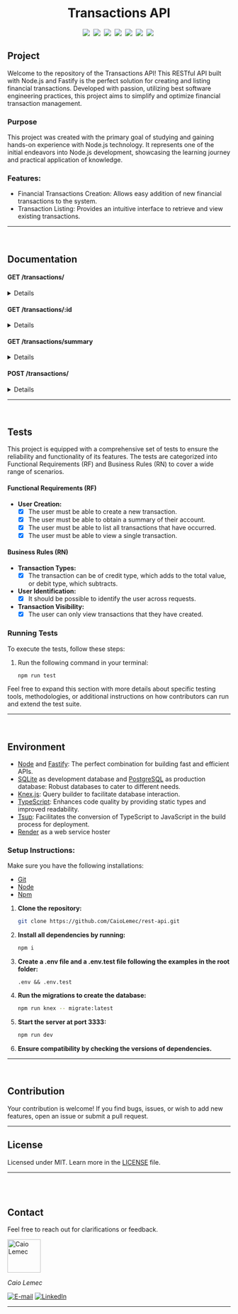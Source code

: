 <h1 align="center">Transactions API</h1>

<p align="center">
<a href="#project"><img src="https://img.shields.io/static/v1?label=&message=Project&color=333333&style=for-the-badge&logo=nodedotjs"></a>&nbsp;
<a href="#documentation"><img src="https://img.shields.io/static/v1?label=&message=Documentation&color=333333&style=for-the-badge&logo=googledocs"></a>&nbsp;
<a href="#tests"><img src="https://img.shields.io/static/v1?label=&message=Tests&color=333333&style=for-the-badge&logo=jest"></a>&nbsp;
<a href="#environment"><img src="https://img.shields.io/static/v1?label=&message=Environment&color=333333&style=for-the-badge&logo=visual-studio-code"></a>&nbsp;
<a href="#contribution"><img src="https://img.shields.io/static/v1?label=&message=Contribution&color=333333&style=for-the-badge&logo=Linux"></a>&nbsp;
<a href="#license"><img src="https://img.shields.io/static/v1?label=&message=License&color=333333&style=for-the-badge&logo=LibreOffice"></a>&nbsp;
<a href="#contact"><img src="https://img.shields.io/static/v1?label=&message=Contact&color=333333&style=for-the-badge&logo=gmail"></a>&nbsp;
</p>

## Project

Welcome to the repository of the Transactions API!
This RESTful API built with Node.js and Fastify is the perfect solution for creating and listing financial transactions.
Developed with passion, utilizing best software engineering practices, this project aims to simplify and optimize financial transaction management.

### Purpose

This project was created with the primary goal of studying and gaining hands-on experience with Node.js technology.
It represents one of the initial endeavors into Node.js development, showcasing the learning journey and practical application of knowledge.

### Features:

- Financial Transactions Creation: Allows easy addition of new financial transactions to the system.
- Transaction Listing: Provides an intuitive interface to retrieve and view existing transactions.

---

<br>

## Documentation

#### GET /transactions/

<details title="GET /transactions/" close>

```bash

** Description: **
Get a list of transactions associated with the current session.

** Request: **

- Method: `GET`
- Headers: `Cookie: sessionId=<session_id>`

** Response: **

- Status Code: `200 OK`
- Body: {
  "transactions": [
    {
      "id": "randomUUID()",
      "title": "Deposit",
      "amount": 100.00,
      "session_id": "randomUUID 7 days limit",
      "timestamp": "2024-02-23T12:00:00Z"
    },
    {
      "id": "randomUUID()",
      "title": "Withdraw",
      "amount": -50.00,
      "session_id": "randomUUID 7 days limit",
      "timestamp": "2024-02-23T12:30:00Z"
    }
  ]
}

```

</details>

#### GET /transactions/:id

<details title="GET /transactions/:id" close>

```bash

** Description: **
Get details of a specific transaction by its ID.

** Request: **

- Method: `GET`
- Headers: `Cookie: sessionId=<session_id>`

** Path Parameters: **

- id (string, UUID): ID of the transaction.

** Response: **

- Status Code: `200 OK`
- Body: {
  "transactions": [
    {
    "id": "1",
    "title": "Payment",
    "amount": 100.00,
    "session_id": "abc123",
    "timestamp": "2024-02-23T12:00:00Z"
  }
  ]
}

```

</details>

#### GET /transactions/summary

<details title="GET /transactions/summary" close>

```bash

** Description: **
Get a summary of all transactions associated with the current session.

** Request: **

- Method: `GET`
- Headers: `Cookie: sessionId=<session_id>`

**Response:**

- Status Code: `200 OK`
- Body: {
 "amount": 50.00
}

```

</details>

#### POST /transactions/

<details title="POST /transactions/" close>

```bash

** Description: **
Create a new financial transaction.

** Request: **

- Method: `POST`
- Headers: `'Content-Type:' 'application/json'`
- Request Body: {
  "title": "Payment",
  "amount": 100.00,
  "type": "credit"
}

** Response: **

- Status Code: `201 Created`

```

</details>

---

<br>

## Tests

This project is equipped with a comprehensive set of tests to ensure the reliability and functionality of its features. 
The tests are categorized into Functional Requirements (RF) and Business Rules (RN) to cover a wide range of scenarios.

#### Functional Requirements (RF)

- **User Creation:**
  - [X] The user must be able to create a new transaction.
  - [X] The user must be able to obtain a summary of their account.
  - [X] The user must be able to list all transactions that have occurred.
  - [X] The user must be able to view a single transaction.

#### Business Rules (RN)

- **Transaction Types:**
  - [X] The transaction can be of credit type, which adds to the total value, or debit type, which subtracts.
- **User Identification:**
  - [X] It should be possible to identify the user across requests.
- **Transaction Visibility:**
  - [X] The user can only view transactions that they have created.

### Running Tests

To execute the tests, follow these steps:

1. Run the following command in your terminal:

    ```bash
    npm run test
    ```

Feel free to expand this section with more details about specific testing tools, methodologies, or additional instructions on how contributors can run and extend the test suite.

---

<br>

## Environment

- [Node](https://nodejs.org/en) and [Fastify](https://fastify.dev/): The perfect combination for building fast and efficient APIs.
- [SQLite](https://www.sqlite.org/) as development database and [PostgreSQL](https://www.postgresql.org/) as production database: Robust databases to cater to different needs.
- [Knex.js](https://knexjs.org/): Query builder to facilitate database interaction.
- [TypeScript](https://www.typescriptlang.org/): Enhances code quality by providing static types and improved readability.
- [Tsup](https://www.npmjs.com/package/tsup): Facilitates the conversion of TypeScript to JavaScript in the build process for deployment.
- [Render](https://render.com/) as a web service hoster

### Setup Instructions:

Make sure you have the following installations:

- [Git](https://git-scm.com/)
- [Node](https://nodejs.org/en)
- [Npm](https://www.npmjs.com/)

1. **Clone the repository:**

   ```bash
   git clone https://github.com/CaioLemec/rest-api.git
   ```

2. **Install all dependencies by running:**

   ```bash
   npm i
   ```

3. **Create a .env file and a .env.test file following the examples in the root folder:**

   ```
   .env && .env.test
   ```

4. **Run the migrations to create the database:**

   ```bash
   npm run knex -- migrate:latest
   ```

5. **Start the server at port 3333:**

   ```bash
   npm run dev
   ```

6. **Ensure compatibility by checking the versions of dependencies.**

---

<br>

## Contribution

Your contribution is welcome!
If you find bugs, issues, or wish to add new features, open an issue or submit a pull request.

---

## License

Licensed under MIT. Learn more in the [LICENSE](/LICENSE) file.

---

<br>

<br>

## Contact

Feel free to reach out for clarifications or feedback.

<img align="center" src="https://avatars3.githubusercontent.com/u/59886891?s=460&v=4" width="75px;" alt="Caio Lemec" />

<em align="center">Caio Lemec</em>

[![E-mail](https://img.shields.io/static/v1?label=&message=E-mail&color=333333&style=for-the-badge&logo=Gmail)](mailto:caiolemec@gmail.com)
[![LinkedIn](https://img.shields.io/static/v1?label=&message=LinkedIn&color=333333&style=for-the-badge&logo=linkedin)](https://www.linkedin.com/in/caiolemec/)

---

<br>
